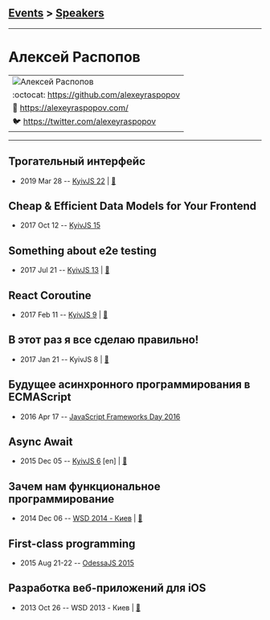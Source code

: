 ## [Events](../README.md) > [Speakers](../speakers.md)
---

# Алексей Распопов

| |
| --- |
| ![Алексей Распопов](https://avatars.io/twitter/alexeyraspopov/large)
| :octocat:  [https:&#x2F;&#x2F;github.com&#x2F;alexeyraspopov](https://github.com/alexeyraspopov)
| :page_facing_up:  [https:&#x2F;&#x2F;alexeyraspopov.com&#x2F;](https://alexeyraspopov.com/)
| :bird:  [https:&#x2F;&#x2F;twitter.com&#x2F;alexeyraspopov](https://twitter.com/alexeyraspopov)

---
## Трогательный интерфейс
- 2019 Mar 28 -- [KyivJS 22](https://www.youtube.com/watch?v=9fg7yfUf9Kc)  | [:notebook:](https://alexeyraspopov.github.io/touchy-things/)  
## Cheap &amp; Efficient Data Models for Your Frontend
- 2017 Oct 12 -- [KyivJS 15](https://www.youtube.com/watch?v=rv-5FtJxNic)    
## Something about e2e testing
- 2017 Jul 21 -- [KyivJS 13](https://www.youtube.com/watch?v=LEtVX4VDqAU)  | [:notebook:](https://drive.google.com/open?id=0B4xFRFS363tpd0VyUlJxTFdScG8)  
## React Coroutine
- 2017 Feb 11 -- [KyivJS 9](https://www.youtube.com/watch?v=4-U2sEMPMR0)  | [:notebook:](https://react-coroutine.js.org/)  
## В этот раз я все сделаю правильно!
- 2017 Jan 21 -- KyivJS 8  | [:notebook:](https://alexeyraspopov.github.io/the-right-way)  
## Будущее асинхронного программирования в ECMAScript
- 2016 Apr 17 -- [JavaScript Frameworks Day 2016](https://frameworksdays.com/event/js-frameworks-day-2016/review/future-of-asynchronous-programming-in-es)    
## Async Await
- 2015 Dec 05 -- [KyivJS 6](https://www.youtube.com/watch?v=nL6DaBJd9Qk) [en] | [:notebook:](http://alexeyraspopov.github.io/async-await/)  
## Зачем нам функциональное программирование
- 2014 Dec 06 -- [WSD 2014 - Киев](https://www.youtube.com/watch?v=t8Td3Oq47yE)  | [:notebook:](https://wsd.events/2014/12/06/pres/why-functional/)  
## First-class programming
- 2015 Aug 21-22 -- [OdessaJS 2015](https://youtu.be/RoUt1V9MYzo)    
## Разработка веб-приложений для iOS
- 2013 Oct 26 -- WSD 2013 - Киев  | [:notebook:](https://wsd.events/2013/10/26/pres/ios-webapps.pdf)  
